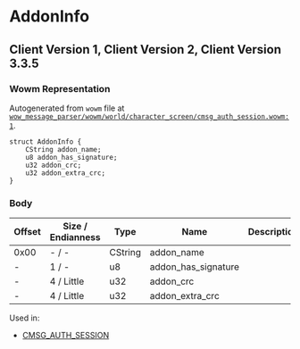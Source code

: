 # AddonInfo

## Client Version 1, Client Version 2, Client Version 3.3.5

### Wowm Representation

Autogenerated from `wowm` file at [`wow_message_parser/wowm/world/character_screen/cmsg_auth_session.wowm:1`](https://github.com/gtker/wow_messages/tree/main/wow_message_parser/wowm/world/character_screen/cmsg_auth_session.wowm#L1).
```rust,ignore
struct AddonInfo {
    CString addon_name;
    u8 addon_has_signature;
    u32 addon_crc;
    u32 addon_extra_crc;
}
```
### Body

| Offset | Size / Endianness | Type | Name | Description | Comment |
| ------ | ----------------- | ---- | ---- | ----------- | ------- |
| 0x00 | - / - | CString | addon_name |  |  |
| - | 1 / - | u8 | addon_has_signature |  |  |
| - | 4 / Little | u32 | addon_crc |  |  |
| - | 4 / Little | u32 | addon_extra_crc |  |  |


Used in:
* [CMSG_AUTH_SESSION](cmsg_auth_session.md)


